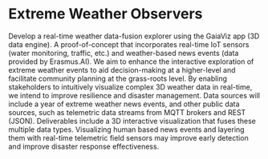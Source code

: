 # Extreme Weather Observers
Develop a real-time weather data-fusion explorer using the GaiaViz app (3D data engine). A proof-of-concept that incorporates real-time IoT sensors (water monitoring, traffic, etc.) and weather-based news events (data provided by Erasmus.AI). We aim to enhance the interactive exploration of extreme weather events to aid decision-making at a higher-level and facilitate community planning at the grass-roots level. By enabling stakeholders to intuitively visualize complex 3D weather data in real-time, we intend to improve resilience and disaster management. Data sources will include a year of extreme weather news events, and other public data sources, such as telemetric data streams from MQTT brokers and REST (JSON). Deliverables include a 3D interactive visualization that fuses these multiple data types. Visualizing human based news events and layering them with real-time telemetric field sensors may improve early detection and improve disaster response effectiveness. 
